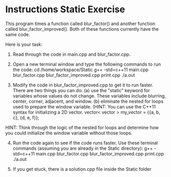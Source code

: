# Instructions Static Exercise

This program times a function called blur_factor() and another function called blur_factor_improved(). Both of these functions currently have the same code. 

Here is your task:
1. Read through the code in main.cpp and blur_factor.cpp. 

2. Open a new terminal window and type the following commands to run the code:
cd /home/workspace/Static
g++ -std=c++11 main.cpp blur_factor.cpp blur_factor_improved.cpp print.cpp
./a.out

3. Modify the code in blur_factor_improved.cpp to get it to run faster. There are two things you can do: (a) use the "static" keyword for variables whose values do not change. These variables include blurring, center, corner, adjacent, and window. (b) eliminate the nested for loops used to prepare the window variable. (HINT: You can use the C++11 syntax for initializing a 2D vector. 
vector< vector<int> > my_vector = {{a, b, c}, {d, e, f}};
  
HINT: Think through the logic of the nested for loops and determine how you could initialize the window variable without those loops.

4. Run the code again to see if the code runs faster. Use these terminal commands (assuming you are already in the Static directory):
g++ -std=c++11 main.cpp blur_factor.cpp blur_factor_improved.cpp print.cpp
./a.out

5. If you get stuck, there is a solution.cpp file inside the Static folder

